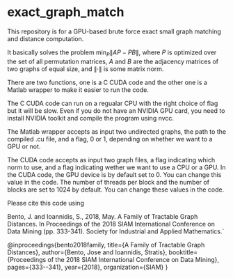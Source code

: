 # exact_graph_match
This repository is for a GPU-based brute force exact small graph matching and distance computation.

It basically solves the problem $\min_P \|AP - PB\|$, where $P$ is optimized over the set of all permutation matrices, $A$ and $B$ are the adjacency matrices of two graphs of equal size, and $\|\cdot\|$ is some matrix norm.

There are two functions, one is a C CUDA code and the other one is a Matlab wrapper to make it easier to run the code.

The C CUDA code can run on a regualar CPU with the right choice of flag but it will be slow. Even if you do not have an NVIDIA GPU card, you need to install NVIDIA toolkit and compile the program using nvcc.

The Matlab wrapper accepts as input two undirected graphs, the path to the compiled .cu file, and a flag, 0 or 1, depending on whether we want to a GPU or not. 

The CUDA code accepts as input two graph files, a flag indicating which norm to use, and a flag indicating wether we want to use a CPU or a GPU. In the CUDA code, the GPU device is by default set to 0. You can change this value in the code. The number of threads per block and the number of blocks are set to 1024 by default. You can change these values in the code.

Please cite this code using

Bento, J. and Ioannidis, S., 2018, May. A Family of Tractable Graph Distances. In Proceedings of the 2018 SIAM International Conference on Data Mining (pp. 333-341). Society for Industrial and Applied Mathematics.`

@inproceedings{bento2018family,
  title={A Family of Tractable Graph Distances},
  author={Bento, Jose and Ioannidis, Stratis},
  booktitle={Proceedings of the 2018 SIAM International Conference on Data Mining},
  pages={333--341},
  year={2018},
  organization={SIAM}
}
